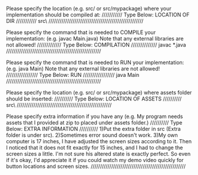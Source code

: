 Please specify the location (e.g. src/ or src/mypackage) 
where your implementation should be compiled at:
/////////// Type Below: LOCATION OF DIR ///////////
src\\
///////////////////////////////////////////////////


Please specify the command that is needed 
to COMPILE your implementation:
(e.g. javac Main.java)
Note that any external libraries are not allowed!
///////////// Type Below: COMPILATION //////////////
javac *.java
///////////////////////////////////////////////////


Please specify the command that is needed 
to RUN your implementation:
(e.g. java Main)
Note that any external libraries are not allowed!
///////////////// Type Below: RUN /////////////////
java Main
///////////////////////////////////////////////////

Please specify the location (e.g. src/ or src/mypackage)
where assets folder should be inserted:
////////// Type Below: LOCATION OF ASSETS //////////
src\\
///////////////////////////////////////////////////

Please specify extra information if you have any
(e.g. My program needs assets that I provided at zip
to placed under assets folder.)
////////// Type Below: EXTRA INFORMATION //////////
1)Put the extra folder in src (Extra folder is under src).
2)Sometimes error sound doesn't work.
3)My own computer is 17 inches, I have adjusted the screen sizes according to it.
Then I noticed that it does not fit exactly for 15 inches, and I had to change the screen sizes a little. 
I'm not sure his altered state is exactly perfect. 
So even if it's okay, I'd appreciate it if you could watch my demo video quickly for button locations and screen sizes.
///////////////////////////////////////////////////